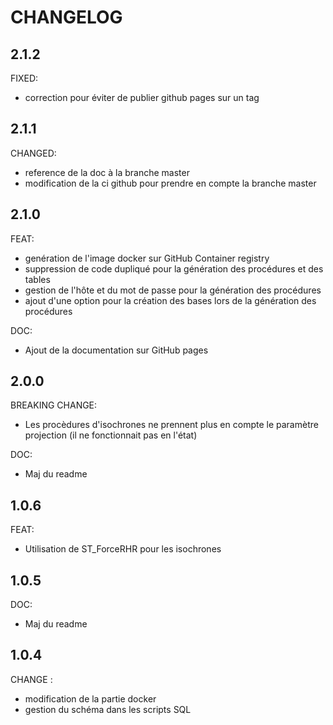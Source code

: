 # CHANGELOG

## 2.1.2

FIXED:
- correction pour éviter de publier github pages sur un tag

## 2.1.1

CHANGED:
- reference de la doc à la branche master
- modification de la ci github pour prendre en compte la branche master

## 2.1.0

FEAT:
- genération de l'image docker sur GitHub Container registry
- suppression de code dupliqué pour la génération des procédures et des tables
- gestion de l'hôte et du mot de passe pour la génération des procédures
- ajout d'une option pour la création des bases lors de la génération des procédures

DOC:
- Ajout de la documentation sur GitHub pages

## 2.0.0

BREAKING CHANGE:
- Les procèdures d'isochrones ne prennent plus en compte le paramètre projection (il ne fonctionnait pas en l'état)

DOC:
- Maj du readme

## 1.0.6

FEAT:
- Utilisation de ST_ForceRHR pour les isochrones

## 1.0.5

DOC:
- Maj du readme

## 1.0.4

CHANGE : 
- modification de la partie docker 
- gestion du schéma dans les scripts SQL
